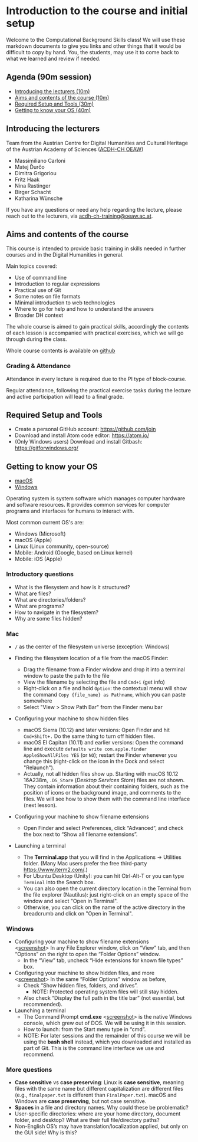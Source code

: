 # Introduction to the course and initial setup

Welcome to the Computational Background Skills class! We will use these markdown documents to give you links and other things that it would be difficult to copy by hand. You, the students, may use it to come back to what we learned and review if needed.

## Agenda (90m session)
* [Introducing the lecturers (10m)](#introducing-the-lecturers)
* [Aims and contents of the course (10m)](#aims-and-contents-of-the-course)
* [Required Setup and Tools (30m)](#required-setup-and-tools)
* [Getting to know your OS (40m)](#getting-to-know-your-OS)

## Introducing the lecturers

Team from the Austrian Centre for Digital Humanities and Cultural Heritage of the Austrian Academy of Sciences ([ACDH-CH OEAW](https://www.oeaw.ac.at/acdh/))

* Massimiliano Carloni
* Matej Ďurčo
* Dimitra Grigoriou 
* Fritz Haak 
* Nina Rastinger 
* Birger Schacht 
* Katharina Wünsche 

If you have any questions or need any help regarding the lecture, 
please reach out to the lecturers, via <acdh-ch-training@oeaw.ac.at>.


## Aims and contents of the course
This course is intended to provide basic training in skills needed in further courses and in the Digital Humanities in general.

Main topics covered:

- Use of command line
- Introduction to regular expressions
- Practical use of Git
- Some notes on file formats
- Minimal introduction to web technologies
- Where to go for help and how to understand the answers
- Broader DH context

The whole course is aimed to gain practical skills, accordingly the contents of each lesson is accompanied with practical exercises, which we will go through during the class.

Whole course contents is available on [github](https://github.com/acdh-oeaw/Teaching_CBS4DH)

### Grading & Attendance
Attendance in every lecture is required due to the PI type of block-course.

Regular attendance, following the practical exercise tasks during the lecture and active participation will lead to a final grade.


## Required Setup and Tools
- Create a personal GitHub account: https://github.com/join
- Download and install Atom code editor: https://atom.io/
- (Only Windows users) Download and install Gitbash: https://gitforwindows.org/

## Getting to know your OS
* [macOS](#mac)
* [Windows](#windows)

Operating system is system software which manages computer hardware and software resources. It provides common services for computer programs and interfaces for humans to interact with.

Most common current OS's are:
* Windows (Microsoft)
* macOS (Apple)
* Linux (Linux community, open-source)
* Mobile: Android (Google, based on Linux kernel)
* Mobile: iOS (Apple)

### Introductory questions

* What is the filesystem and how is it structured?
* What are files?
* What are directories/folders? <!--Thinking about why we call them folders: a folder and a piece of paper are the same, and can do some of the same things. A folder can also hold pieces of paper.-->
* What are programs? <!--Programs are files that can do something, but are still files nonetheless. Take a piece of paper out of your folder, fold it into an airplane, and throw it. It's still a piece of paper you can read from and write on, but it can fly.-->
* How to navigate in the filesystem?
* Why are some files hidden? <!--If you change something, however small, in some of these files, you can break your computer. Be careful!-->

### Mac

* `/` as the center of the filesystem universe (exception: Windows)
* Finding the filesystem location of a file from the macOS Finder:
	* Drag the filename from a Finder window and drop it into a terminal window to paste the path to the file
	* View the filename by selecting the file and `Cmd+i` (get info)
	* Right-click on a file and hold `Option`: the contextual menu will show the command `Copy {file_name} as Pathname`, which you can paste somewhere
	* Select "View > Show Path Bar" from the Finder menu bar
* Configuring your machine to show hidden files
	* macOS Sierra (10.12) and later versions: Open Finder and hit `Cmd+Shift+.` Do the same thing to turn off hidden files.
	* macOS El Capitan (10.11) and earlier versions: Open the command line and execute `defaults write com.apple.finder AppleShowAllFiles YES` (or `NO`); restart the Finder whenever you change this (right-click on the icon in the Dock and select "Relaunch").
	* Actually, not all hidden files show up. Starting with macOS 10.12 16A238m, `.DS_Store` (_Desktop Services Store_) files are not shown. They contain information about their containing folders, such as the position of icons or the background image, and comments to the files. We will see how to show them with the command line interface (next lesson).

* Configuring your machine to show filename extensions
	* Open Finder and select Preferences, click “Advanced”, and check the box next to “Show all filename extensions”.
*  Launching a terminal
	* The **Terminal.app** that you will find in the Applications → Utilities folder. (Many Mac users prefer the free third-party <https://www.iterm2.com/>.)
	* For Ubuntu Desktop (Unity): you can hit Ctrl-Alt-T or you can type `Terminal` into the Search box.
	* You can also open the current directory location in the Terminal from the file explorer (Nautilus): just right-click on an empty space of the window and select "Open in Terminal".
	* Otherwise, you can click on the name of the active directory in the breadcrumb and click on "Open in Terminal".

### Windows

* Configuring your machine to show filename extensions  
  <[screenshot](images/getting_to_know_winconfig.png)> In any File Explorer window, click on “View” tab, and then “Options” on the right to open the “Folder Options” window.
	* In the “View” tab, uncheck “Hide extensions for known file types” box.
* Configuring your machine to show hidden files, and more  
  <[screenshot](images/getting_to_know_winconfig.png)> In the same “Folder Options” window as before,
	* Check “Show hidden files, folders, and drives”.
		* NOTE: Protected operating system files will still stay hidden.  
	* Also check “Display the full path in the title bar” (not essential, but recommended).
* Launching a terminal
  *  The Command Prompt **cmd.exe** <[screenshot](images/getting_to_know_cmd.png)> is the native Windows console, which grew out of DOS.  We will be using it in this session.
	* How to launch: from the Start menu type in “cmd”.
	* NOTE: For later sessions and the remainder of this course we will be using the **bash shell** instead, which you downloaded and installed as part of Git. This is the command line interface we use and recommend.


### More questions

* **Case sensitive** vs **case preserving**: Linux is **case sensitive**, meaning files with the same name but different capitalization are different files (e.g., `finalpaper.txt` is different than `FinalPaper.txt`). macOS and Windows are **case preserving**, but not case sensitive. <!-- (This preference can be changed when configuring the filesystem, but certain programs will not run in a case sensitive environment, so it’s best to leave it alone). A case preserving file system will spell the filename as you type it, but if you create a different file with a name that differs only in capitalization, it will overwrite the first one. We recommend not creating filenames that differ only in capitalization even on Linux; not only is it potentially confusing, but you may be collaborating on a project with someone not on Linux. -->
* **Spaces** in a file and directory names. Why could these be problematic?
* User-specific directories: where are your home directory, document folder, and desktop? What are their full file/directory paths?
* Non-English OS’s may have translation/localization applied, but only on the GUI side! Why is this?